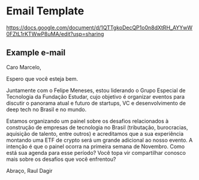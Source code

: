 # Email Template

https://docs.google.com/document/d/1QTTgkoDecQP1o0n8dXtRH_AYYwW0FZtL1rKTWwP8uMA/edit?usp=sharing

## Example e-mail

Caro Marcelo,

Espero que você esteja bem.

Juntamente com o Felipe Meneses, estou liderando o Grupo Especial de Tecnologia da Fundação Estudar, cujo objetivo é organizar eventos para discutir o panorama atual e futuro de startups, VC e desenvolvimento de deep tech no Brasil e no mundo.

Estamos organizando um painel sobre os desafios relacionados à construção de empresas de tecnologia no Brasil (tributação, burocracias, aquisição de talento, entre outros) e acreditamos que a sua experiência montando uma ETF de crypto será um grande adicional ao nosso evento. A intenção é que o painel ocorra na primeira semana de Novembro. Como está sua agenda para esse período? Você topa vir compartilhar conosco mais sobre os desafios que você enfrentou?

Abraço,
Raul Dagir
